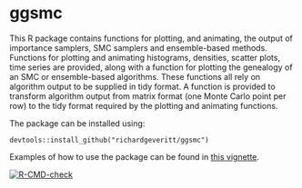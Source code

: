 # ggsmc

This R package contains functions for plotting, and animating, the output of importance samplers, SMC samplers and ensemble-based methods. Functions for plotting and animating histograms, densities, scatter plots, time series are provided, along with a function for plotting the genealogy of an SMC or ensemble-based algorithms. These functions all rely on algorithm output to be supplied in tidy format. A function is provided to transform algorithm output from matrix format (one Monte Carlo point per row) to the tidy format required by the plotting and animating functions.

The package can be installed using:

```
devtools::install_github("richardgeveritt/ggsmc")
```

Examples of how to use the package can be found in [this vignette](https://richardgeveritt.github.io/ggsmc/articles/Visualising.html).

 <!-- badges: start -->
  [![R-CMD-check](https://github.com/richardgeveritt/ggsmc/actions/workflows/R-CMD-check.yaml/badge.svg)](https://github.com/richardgeveritt/ggsmc/actions/workflows/R-CMD-check.yaml)
  <!-- badges: end -->
